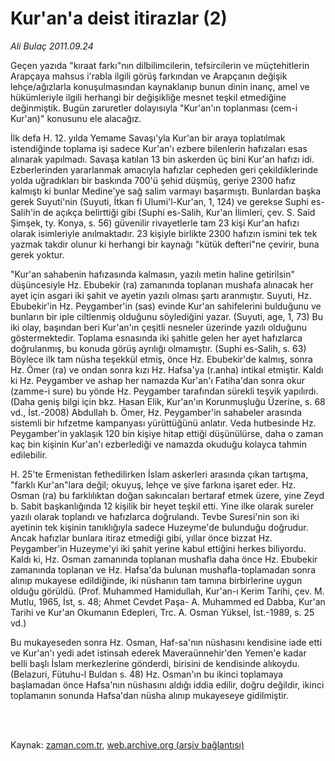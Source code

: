 # Kur'an'a deist itirazlar (2)

*Ali Bulaç 2011.09.24*

<td class="columnist-detail">
<p>Geçen yazıda "kıraat farkı"nın dilbilimcilerin, tefsircilerin ve müçtehitlerin Arapçaya mahsus i'rabla ilgili görüş farkından ve Arapçanın değişik lehçe/ağızlarla konuşulmasından kaynaklanıp bunun dinin inanç, amel ve hükümleriyle ilgili herhangi bir değişikliğe mesnet teşkil etmediğine değinmiştik. Bugün zaruretler dolayısıyla "Kur'an'ın toplanması (cem-i Kur'an)" konusunu ele alacağız.</p>
<p>
<div id="haberMetinDiv">
<p>İlk defa H. 12. yılda Yemame Savaşı'yla Kur'an bir araya toplatılmak istendiğinde toplama işi sadece Kur'an'ı ezbere bilenlerin hafızaları esas alınarak yapılmadı. Savaşa katılan 13 bin askerden üç bini Kur'an hafızı idi. Ezberlerinden yararlanmak amacıyla hafızlar cepheden geri çekildiklerinde yolda uğradıkları bir baskında 700'ü şehid düşmüş, geriye 2300 hafız kalmıştı ki bunlar Medine'ye sağ salim varmayı başarmıştı. Bunlardan başka gerek Suyuti'nin (Suyuti, İtkan fi Ulumi'l-Kur'an, 1, 124) ve gerekse Suphi es-Salih'in de açıkça belirttiği gibi (Suphi es-Salih, Kur'an İlimleri, çev. S. Said Şimşek, ty. Konya, s. 56) güvenilir rivayetlerle tam 23 kişi Kur'an hafızı olarak isimleriyle anılmaktadır. 23 kişiyle birlikte 2300 hafızın ismini tek tek yazmak takdir olunur ki herhangi bir kaynağı "kütük defteri"ne çevirir, buna gerek yoktur.
<p>"Kur'an sahabenin hafızasında kalmasın, yazılı metin haline getirilsin" düşüncesiyle Hz. Ebubekir (ra) zamanında toplanan mushafa alınacak her ayet için asgari iki şahit ve ayetin yazılı olması şartı aranmıştır. Suyuti, Hz. Ebubekir'in Hz. Peygamber'in (sas) evinde Kur'an sahifelerini bulduğunu ve bunların bir iple ciltlenmiş olduğunu söylediğini yazar. (Suyuti, age, 1, 73) Bu iki olay, başından beri Kur'an'ın çeşitli nesneler üzerinde yazılı olduğunu göstermektedir. Toplama esnasında iki şahitle gelen her ayet hafızlarca doğrulanmış, bu konuda görüş ayrılığı olmamıştır. (Suphi es-Salih, s. 63) Böylece ilk tam nüsha teşekkül etmiş, önce Hz. Ebubekir'de kalmış, sonra Hz. Ömer (ra) ve ondan sonra kızı Hz. Hafsa'ya (r.anha) intikal etmiştir. Kaldı ki Hz. Peygamber ve ashap her namazda Kur'an'ı Fatiha'dan sonra okur (zamme-i sure) bu yönde Hz. Peygamber tarafından sürekli teşvik yapılırdı. (Daha geniş bilgi için bkz. Hasan Elik, Kur'an'ın Korunmuşluğu Üzerine, s. 68 vd., İst.-2008) Abdullah b. Ömer, Hz. Peygamber'in sahabeler arasında sistemli bir hıfzetme kampanyası yürüttüğünü anlatır. Veda hutbesinde Hz. Peygamber'in yaklaşık 120 bin kişiye hitap ettiği düşünülürse, daha o zaman kaç bin kişinin Kur'an'ı ezberlediği ve namazda okuduğu kolayca tahmin edilebilir.
<p>H. 25'te Ermenistan fethedilirken İslam askerleri arasında çıkan tartışma, "farklı Kur'an"lara değil; okuyuş, lehçe ve şive farkına işaret eder. Hz. Osman (ra) bu farklılıktan doğan sakıncaları bertaraf etmek üzere, yine Zeyd b. Sabit başkanlığında 12 kişilik bir heyet teşkil etti. Yine ilke olarak sureler yazılı olarak toplandı ve hafızlarca doğrulandı. Tevbe Suresi'nin son iki ayetinin tek kişinin tanıklığıyla sadece Huzeyme'de bulunduğu doğrudur. Ancak hafızlar bunlara itiraz etmediği gibi, yıllar önce bizzat Hz. Peygamber'in Huzeyme'yi iki şahit yerine kabul ettiğini herkes biliyordu. Kaldı ki, Hz. Osman zamanında toplanan mushafla daha önce Hz. Ebubekir zamanında toplanan ve Hz. Hafsa'da bulunan mushafla-toplamadan sonra alınıp mukayese edildiğinde, iki nüshanın tam tamına birbirlerine uygun olduğu görüldü. (Prof. Muhammed Hamidullah, Kur'an-ı Kerim Tarihi, çev. M. Mutlu, 1965, İst, s. 48; Ahmet Cevdet Paşa- A. Muhammed ed Dabba, Kur'an Tarihi ve Kur'an Okumanın Edepleri, Trc. A. Osman Yüksel, İst.-1989, s. 25 vd.)
<p>Bu mukayeseden sonra Hz. Osman, Haf-sa'nın nüshasını kendisine iade etti ve Kur'an'ı yedi adet istinsah ederek Maveraünnehir'den Yemen'e kadar belli başlı İslam merkezlerine gönderdi, birisini de kendisinde alıkoydu. (Belazuri, Fütuhu-l Buldan s. 48) Hz. Osman'ın bu ikinci toplamaya başlamadan önce Hafsa'nın nüshasını aldığı iddia edilir, doğru değildir, ikinci toplamanın sonunda Hafsa'dan nüsha alınıp mukayeseye gidilmiştir. </p></p></p></p></div>
</p>


<p><br>
		 </br></p></td>

Kaynak: [zaman.com.tr](http://zaman.com.tr/yazar.do?yazino=1183114), [web.archive.org (arşiv bağlantısı)](http://web.archive.org/web/20111217014301/http://zaman.com.tr:80/yazar.do?yazino=1183114)
